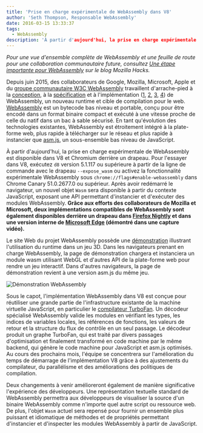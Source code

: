 ```yaml
---
title: 'Prise en charge expérimentale de WebAssembly dans V8'
author: 'Seth Thompson, Responsable WebAssembly'
date: 2016-03-15 13:33:37
tags:
  - WebAssembly
description: 'À partir d'aujourd'hui, la prise en charge expérimentale de WebAssembly est disponible dans V8 et Chromium derrière un drapeau.'
---
```

_Pour une vue d'ensemble complète de WebAssembly et une feuille de route pour une collaboration communautaire future, consultez [Une étape importante pour WebAssembly](https://hacks.mozilla.org/2016/03/a-webassembly-milestone/) sur le blog Mozilla Hacks._

Depuis juin 2015, des collaborateurs de Google, Mozilla, Microsoft, Apple et du [groupe communautaire W3C WebAssembly](https://www.w3.org/community/webassembly/participants) travaillent d'arrache-pied à la [conception](https://github.com/WebAssembly/design), à la [spécification](https://github.com/WebAssembly/spec) et à l'implémentation ([1](https://www.chromestatus.com/features/5453022515691520), [2](https://platform-status.mozilla.org/#web-assembly), [3](https://github.com/Microsoft/ChakraCore/wiki/Roadmap), [4](https://webkit.org/status/#specification-webassembly)) de WebAssembly, un nouveau runtime et cible de compilation pour le web. [WebAssembly](https://webassembly.github.io/) est un bytecode bas niveau et portable, conçu pour être encodé dans un format binaire compact et exécuté à une vitesse proche de celle du natif dans un bac à sable sécurisé. En tant qu'évolution des technologies existantes, WebAssembly est étroitement intégré à la plate-forme web, plus rapide à télécharger sur le réseau et plus rapide à instancier que [asm.js](http://asmjs.org/), un sous-ensemble bas niveau de JavaScript.

<!--truncate-->
À partir d'aujourd'hui, la prise en charge expérimentale de WebAssembly est disponible dans V8 et Chromium derrière un drapeau. Pour l'essayer dans V8, exécutez `d8` version 5.1.117 ou supérieure à partir de la ligne de commande avec le drapeau `--expose_wasm` ou activez la fonctionnalité expérimentale WebAssembly sous `chrome://flags#enable-webassembly` dans Chrome Canary 51.0.2677.0 ou supérieur. Après avoir redémarré le navigateur, un nouvel objet `Wasm` sera disponible à partir du contexte JavaScript, exposant une API permettant d'instancier et d'exécuter des modules WebAssembly. **Grâce aux efforts des collaborateurs de Mozilla et Microsoft, deux implémentations compatibles de WebAssembly sont également disponibles derrière un drapeau dans [Firefox Nightly](https://hacks.mozilla.org/2016/03/a-webassembly-milestone) et dans une version interne de [Microsoft Edge](http://blogs.windows.com/msedgedev/2016/03/15/previewing-webassembly-experiments) (démontré dans une capture vidéo).**

Le site Web du projet WebAssembly possède une [démonstration](https://webassembly.github.io/demo/) illustrant l'utilisation du runtime dans un jeu 3D. Dans les navigateurs prenant en charge WebAssembly, la page de démonstration chargera et instanciera un module wasm utilisant WebGL et d'autres API de la plate-forme web pour rendre un jeu interactif. Dans d'autres navigateurs, la page de démonstration revient à une version asm.js du même jeu.

![[Démonstration WebAssembly](https://webassembly.github.io/demo/)](/_img/webassembly-experimental/tanks.jpg)

Sous le capot, l'implémentation WebAssembly dans V8 est conçue pour réutiliser une grande partie de l'infrastructure existante de la machine virtuelle JavaScript, en particulier le [compilateur TurboFan](/blog/turbofan-jit). Un décodeur spécialisé WebAssembly valide les modules en vérifiant les types, les indices de variables locales, les références de fonctions, les valeurs de retour et la structure du flux de contrôle en un seul passage. Le décodeur produit un graphe TurboFan, qui est traité par divers passages d'optimisation et finalement transformé en code machine par le même backend, qui génère le code machine pour JavaScript et asm.js optimisés. Au cours des prochains mois, l'équipe se concentrera sur l'amélioration du temps de démarrage de l'implémentation V8 grâce à des ajustements du compilateur, du parallélisme et des améliorations des politiques de compilation.

Deux changements à venir amélioreront également de manière significative l'expérience des développeurs. Une représentation textuelle standard de WebAssembly permettra aux développeurs de visualiser la source d'un binaire WebAssembly comme n'importe quel autre script ou ressource web. De plus, l'objet `Wasm` actuel sera repensé pour fournir un ensemble plus puissant et idiomatique de méthodes et de propriétés permettant d'instancier et d'inspecter les modules WebAssembly à partir de JavaScript.
